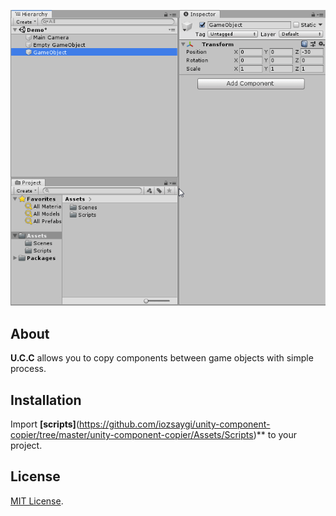<p align="center">
  <a href="#"><img src="https://github.com/iozsaygi/unity-component-copier/blob/master/media/usage-1.1.gif"/></a>
</p>

## About
**U.C.C** allows you to copy components between game objects with simple process.

## Installation
Import **[scripts]**(https://github.com/iozsaygi/unity-component-copier/tree/master/unity-component-copier/Assets/Scripts)** to your project.

## License
[MIT License](https://github.com/iozsaygi/unity-component-copier/blob/master/LICENSE).
